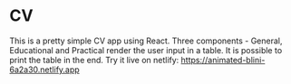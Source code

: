 # CV

This is a pretty simple CV app using React.
Three components - General, Educational and Practical render the user input in a table.
It is possible to print the table in the end.
Try it live on netlify: https://animated-blini-6a2a30.netlify.app
